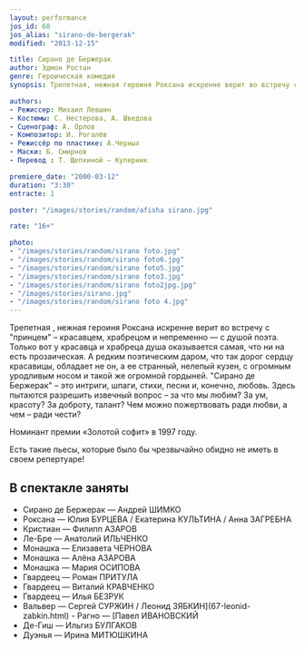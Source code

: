 ```yaml
---
layout: performance
jos_id: 60
jos_alias: "sirano-de-bergerak"
modified: "2013-12-15"

title: Сирано де Бержерак
author: Эдмон Ростан
genre: Героическая комедия
synopsis: Трепетная, нежная героиня Роксана искренне верит во встречу с «принцем» — красавцем, храбрецом и непременно — с душой поэта. Только вот у красавца и храбреца душа оказывается самая, что ни на есть прозаическая. А редким поэтическим даром, что так дорог сердцу красавицы, обладает не он, а ее странный, нелепый кузен, с огромным уродливым, но­сом и такой же огромной гордыней…

authors:
- Режиссер: Михаил Левшин
- Костюмы: С. Нестерова, А. Шведова
- Сценограф: А. Орлов
- Композитор: И. Рогалёв
- Режиссёр по пластике: А.Черных
- Маски: Б. Смирнов
- Перевод : Т. Щепкиной — Куперник

premiere_date: "2000-03-12"
duration: "3:30"
entracte: 1

poster: "/images/stories/random/afisha sirano.jpg"

rate: "16+"

photo:
- "/images/stories/random/sirano foto.jpg"
- "/images/stories/random/sirano foto6.jpg"
- "/images/stories/random/sirano foto5.jpg"
- "/images/stories/random/sirano foto3.jpg"
- "/images/stories/random/sirano foto2jpg.jpg"
- "/images/stories/sirano.jpg"
- "/images/stories/random/sirano foto 4.jpg"
---
```



Трепетная , нежная героиня Роксана искренне верит во встречу с "принцем" – красавцем, храбрецом и непременно — с душой поэта. Только вот у красавца и храбреца душа оказывается самая, что ни на есть прозаическая. А редким поэтическим даром, что так дорог сердцу красавицы, обладает не он, а ее странный, нелепый кузен, с огромным уродливым но­сом и такой же огромной гордыней. "Сирано де Бержерак" – это интриги, шпаги, стихи, песни и, конечно, лю­бовь. Здесь пытаются разрешить извечный вопрос – за что мы любим? За ум, красоту? За доброту, талант? Чем можно пожертвовать ради любви, а чем – ради чести?

Номинант премии «Золотой софит» в 1997 году.

Есть такие пьесы, которые было бы чрезвычайно обидно не иметь в своем репертуаре!


## В спектакле заняты

- Сирано де Бержерак — Андрей ШИМКО
- Роксана — Юлия БУРЦЕВА / Екатерина КУЛЬТИНА / Анна ЗАГРЕБНА
- Кристиан — Филипп АЗАРОВ
- Ле-Бре — Анатолий ИЛЬЧЕНКО
- Монашка — Елизавета ЧЕРНОВА
- Монашка — Алёна АЗАРОВА
- Монашка — Мария ОСИПОВА
- Гвардеец — Роман ПРИТУЛА
- Гвардеец — Виталий КРАВЧЕНКО
- Гвардеец — Илья БЕЗРУК
- Вальвер — Сергей СУРЖИН / Леонид ЗЯБКИН](67-leonid-zabkin.html) - Рагно — [Павел ИВАНОВСКИЙ
- Де-Гиш — Ильгиз БУЛГАКОВ
- Дуэнья — Ирина МИТЮШКИНА